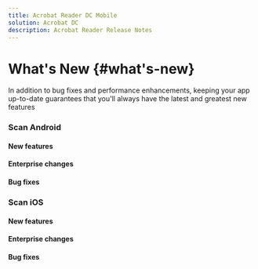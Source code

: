 ```yaml
---
title: Acrobat Reader DC Mobile
solution: Acrobat DC
description: Acrobat Reader Release Notes
---
```



# What's New {#what's-new}

In addition to bug fixes and performance enhancements, keeping your app up-to-date guarantees that you'll always have the latest and greatest new features

### Scan Android

#### New features

#### Enterprise changes

#### Bug fixes



### Scan iOS

#### New features

#### Enterprise changes

#### Bug fixes
